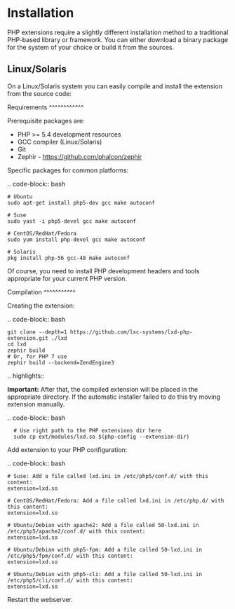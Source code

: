 Installation
============

PHP extensions require a slightly different installation method to a traditional
PHP-based library or framework. You can either download a binary package for the
system of your choice or build it from the sources.

Linux/Solaris
-------------

On a Linux/Solaris system you can easily compile and install the extension from the source code:

Requirements
^^^^^^^^^^^^

Prerequisite packages are:

* PHP >= 5.4 development resources
* GCC compiler (Linux/Solaris)
* Git
* Zephir - https://github.com/phalcon/zephir

Specific packages for common platforms:

.. code-block:: bash

    # Ubuntu
    sudo apt-get install php5-dev gcc make autoconf

    # Suse
    sudo yast -i php5-devel gcc make autoconf

    # CentOS/RedHat/Fedora
    sudo yum install php-devel gcc make autoconf

    # Solaris
    pkg install php-56 gcc-48 make autoconf

Of course, you need to install PHP development headers and tools appropriate for your current PHP version.

Compilation
^^^^^^^^^^^

Creating the extension:

.. code-block:: bash

    git clone --depth=1 https://github.com/lxc-systems/lxd-php-extension.git ./lxd
    cd lxd
    zephir build
    # Or, for PHP 7 use
    zephir build --backend=ZendEngine3

.. highlights::

   **Important:** After that, the compiled extension will be placed in the appropriate directory.
   If the automatic installer failed to do this try moving extension manually.

   .. code-block:: bash

      # Use right path to the PHP extensions dir here
      sudo cp ext/modules/lxd.so $(php-config --extension-dir)

Add extension to your PHP configuration:

.. code-block:: bash

    # Suse: Add a file called lxd.ini in /etc/php5/conf.d/ with this content:
    extension=lxd.so

    # CentOS/RedHat/Fedora: Add a file called lxd.ini in /etc/php.d/ with this content:
    extension=lxd.so

    # Ubuntu/Debian with apache2: Add a file called 50-lxd.ini in /etc/php5/apache2/conf.d/ with this content:
    extension=lxd.so

    # Ubuntu/Debian with php5-fpm: Add a file called 50-lxd.ini in /etc/php5/fpm/conf.d/ with this content:
    extension=lxd.so

    # Ubuntu/Debian with php5-cli: Add a file called 50-lxd.ini in /etc/php5/cli/conf.d/ with this content:
    extension=lxd.so

Restart the webserver.
